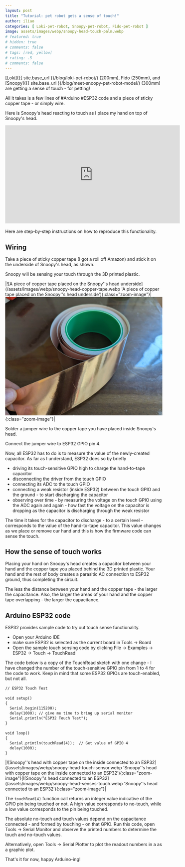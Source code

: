 ```yaml
---
layout: post
title: "Tutorial: pet robot gets a sense of touch!"
author: iliao
categories: [ Loki-pet-robot, Snoopy-pet-robot, Fido-pet-robot ]
image: assets/images/webp/snoopy-head-touch-palm.webp
# featured: true
# hidden: true
# comments: false
# tags: [red, yellow]
# rating: .5
# comments: false
---
```

[Loki]({{ site.base_url }}/blog/loki-pet-robot/) (200mm),
Fido (250mm), and
[Snoopy]({{ site.base_url }}/blog/meet-snoopy-pet-robot-model/) (300mm)
are getting a sense of touch - for petting!

All it takes is a few lines of #Arduino #ESP32 code and a piece of sticky copper tape - or simply wire.

Here is Snoopy's head reacting to touch as I place my hand on top of Snoopy's head.

<div class="text-center">
<iframe width="560" height="315" src="https://www.youtube.com/embed/xqCVTG_DYYk?si=_thNGFqzr9X5me5I" title="YouTube video player" frameborder="0" allow="accelerometer; autoplay; clipboard-write; encrypted-media; gyroscope; picture-in-picture; web-share" allowfullscreen></iframe>
</div>

<p></p>

Here are step-by-step instructions on how to reproduce this functionality.

## Wiring
Take a piece of sticky copper tape (I got a roll off Amazon) and stick it on the underside of Snoopy's head, as shown.

Snoopy will be sensing your touch through the 3D printed plastic.

|![A piece of copper tape placed on the Snoopy''s head underside](/assets/images/webp/snoopy-head-copper-tape.webp 'A piece of copper tape placed on the Snoopy''s head underside'){:class="zoom-image"}|![A roll of sticky copper tape](/assets/images/webp/sticky-copper-tape.webp 'A roll of sticky copper tape'){:class="zoom-image"}|

Solder a jumper wire to the copper tape you have placed inside Snoopy's head.

Connect the jumper wire to ESP32 GPIO pin 4.

Now, all ESP32 has to do is to measure the value of the newly-created capacitor. As far as I understand, ESP32 does so by
briefly
- driving its touch-sensitive GPIO high to charge the hand-to-tape capacitor
- disconnecting the driver from the touch GPIO
- connecting its ADC to the touch GPIO
- connecting a weak resistor (inside ESP32) between the touch GPIO and the ground - to start discharging the capacitor
- observing over time - by measuring the voltage on the touch GPIO using the ADC again and again - how fast the
voltage on the capacitor is dropping as the capacitor is discharging through the weak resistor

The time it takes for the capacitor to discharge - to a certain level - corresponds to the value of the
hand-to-tape capacitor. This value changes as we place or remove our hand and this is how the firmware code
can sense the touch.

## How the sense of touch works

Placing your hand on Snoopy's head creates a capacitor between your hand and the copper tape you placed behind
the 3D printed plastic. Your hand and the rest of body creates a parasitic AC connection to ESP32 ground,
thus completing the circuit.

The less the distance between your hand and the copper tape - the larger the capacitance.
Also, the larger the areas of your hand and the copper tape overlapping - the larger the capacitance.

## Arduino ESP32 code

ESP32 provides sample code to try out touch sense functionality.
- Open your Arduino IDE
- make sure ESP32 is selected as the current board in Tools -> Board
- Open the sample touch sensing code by clicking File -> Examples -> ESP32 -> Touch -> TouchRead

The code below is a copy of the TouchRead sketch with one change - I have changed the number of the touch-sensitive
GPIO pin from 1 to 4 for the code to work. Keep in mind that some ESP32 GPIOs are touch-enabled, but not all.

```
// ESP32 Touch Test

void setup()
{
  Serial.begin(115200);
  delay(1000); // give me time to bring up serial monitor
  Serial.println("ESP32 Touch Test");
}

void loop()
{
  Serial.println(touchRead(4));  // Get value of GPIO 4
  delay(1000);
}
```

|![Snoopy''s head with copper tape on the inside connected to an ESP32](/assets/images/webp/snoopy-head-touch-sensor.webp 'Snoopy''s head with copper tape on the inside connected to an ESP32'){:class="zoom-image"}|![Snoopy''s head connected to an ESP32](/assets/images/webp/snoopy-head-senses-touch.webp 'Snoopy''s head connected to an ESP32'){:class="zoom-image"}|

<p></p>

The `touchRead(4)` function call returns an integer value indicative of the GPIO pin being touched or not.
A high value corresponds to no-touch, while a low value corresponds to the pin being touched.

The absolute no-touch and touch values depend on the capacitance connected - and formed by touching - on
that GPIO. Run this code, open Tools -> Serial Monitor and observe the printed numbers to determine the
touch and no-touch values.

Alternatively, open Tools -> Serial Plotter to plot the readout numbers in a as a graphic plot.

That's it for now, happy Arduino-ing!
